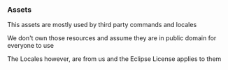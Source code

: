 ### Assets

This assets are mostly used by third party commands and locales

We don't own those resources and assume they are in public domain for everyone to use

The Locales however, are from us and the Eclipse License applies to them